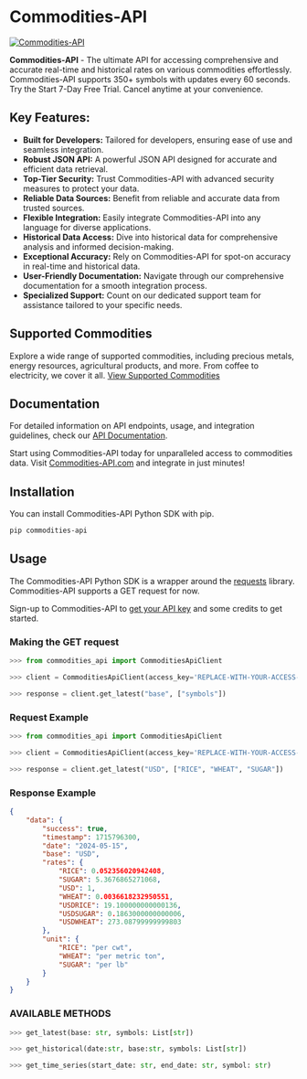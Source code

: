 # Commodities-API

[![Commodities-API](https://www.commodities-api.com/img/logo_metals.png)](https://commodities-api.com)

<!--start: description-->

**Commodities-API** - The ultimate API for accessing comprehensive and accurate real-time and historical rates on various commodities effortlessly. Commodities-API supports 350+ symbols with updates every 60 seconds. Try the Start 7-Day Free Trial. Cancel anytime at your convenience.

<!--end: description-->

<!--start: docs-->

## Key Features:

- **Built for Developers:** Tailored for developers, ensuring ease of use and seamless integration.
- **Robust JSON API:** A powerful JSON API designed for accurate and efficient data retrieval.
- **Top-Tier Security:** Trust Commodities-API with advanced security measures to protect your data.
- **Reliable Data Sources:** Benefit from reliable and accurate data from trusted sources.
- **Flexible Integration:** Easily integrate Commodities-API into any language for diverse applications.
- **Historical Data Access:** Dive into historical data for comprehensive analysis and informed decision-making.
- **Exceptional Accuracy:** Rely on Commodities-API for spot-on accuracy in real-time and historical data.
- **User-Friendly Documentation:** Navigate through our comprehensive documentation for a smooth integration process.
- **Specialized Support:** Count on our dedicated support team for assistance tailored to your specific needs.

## Supported Commodities

Explore a wide range of supported commodities, including precious metals, energy resources, agricultural products, and more. From coffee to electricity, we cover it all. [View Supported Commodities](https://www.commodities-api.com/symbols)

## Documentation

For detailed information on API endpoints, usage, and integration guidelines, check our [API Documentation](https://www.commodities-api.com/documentation).

Start using Commodities-API today for unparalleled access to commodities data. Visit [Commodities-API.com](https://commodities-api.com) and integrate in just minutes!


## Installation

You can install Commodities-API Python SDK with pip.

```bash
pip commodities-api
```

## Usage

The Commodities-API Python SDK is a wrapper around the [requests](https://docs.python-requests.org/en/master/) library. Commodities-API supports a GET request for now.

Sign-up to Commodities-API to [get your API key](https://commodities-api.com/register) and some credits to get started.

### Making the GET request

```python
>>> from commodities_api import CommoditiesApiClient

>>> client = CommoditiesApiClient(access_key='REPLACE-WITH-YOUR-ACCESS-KEY')

>>> response = client.get_latest("base", ["symbols"])
```

### Request Example

```python
>>> from commodities_api import CommoditiesApiClient

>>> client = CommoditiesApiClient(access_key='REPLACE-WITH-YOUR-ACCESS-KEY')

>>> response = client.get_latest("USD", ["RICE", "WHEAT", "SUGAR"])
```

### Response Example

```json
{
    "data": {
        "success": true,
        "timestamp": 1715796300,
        "date": "2024-05-15",
        "base": "USD",
        "rates": {
            "RICE": 0.052356020942408,
            "SUGAR": 5.3676865271068,
            "USD": 1,
            "WHEAT": 0.0036618232950551,
            "USDRICE": 19.100000000000136,
            "USDSUGAR": 0.1863000000000006,
            "USDWHEAT": 273.08799999999803
        },
        "unit": {
            "RICE": "per cwt",
            "WHEAT": "per metric ton",
            "SUGAR": "per lb"
        }
    }
}
```

### AVAILABLE METHODS

```python
>>> get_latest(base: str, symbols: List[str])
```

```python
>>> get_historical(date:str, base:str, symbols: List[str])
```

```python
>>> get_time_series(start_date: str, end_date: str, symbol: str)
```
